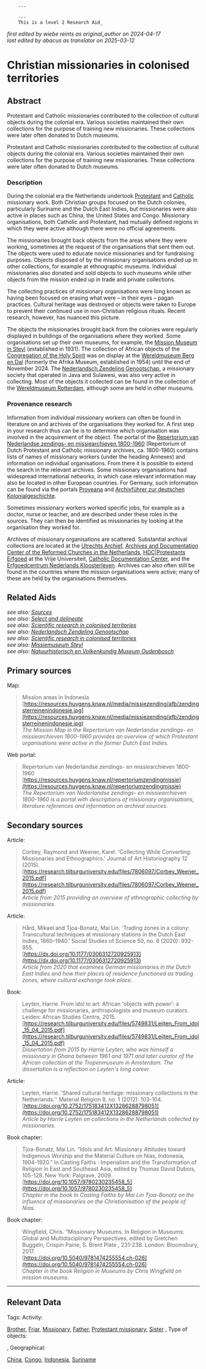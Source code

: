 
        ---
        
        ---
        This is a level 2 Research Aid_  
_first edited by wiebe reints as original_author on 2024-04-17_  
_last edited by abacus as translator on 2025-03-12_


# Christian missionaries in colonised territories


## Abstract

Protestant and Catholic missionaries contributed to the collection of cultural objects during the colonial era. Various societies maintained their own collections for the purpose of training new missionaries. These collections were later often donated to Dutch museums.

Protestant and Catholic missionaries contributed to the collection of cultural objects during the colonial era. Various societies maintained their own collections for the purpose of training new missionaries. These collections were later often donated to Dutch museums.

### Description

During the colonial era the Netherlands undertook [Protestant](https://data.indischherinneringscentrum.nl/ied/104099) and [Catholic](https://hdl.handle.net/20.500.11840/termmaster25128) missionary work. Both Christian groups focused on the Dutch colonies, particularly Suriname and the Dutch East Indies, but missionaries were also active in places such as China, the United States and Congo. Missionary organisations, both Catholic and Protestant, had mutually defined regions in which they were active although there were no official agreements. 

The missionaries brought back objects from the areas where they were working, sometimes at the request of the organisations that sent them out. The objects were used to educate novice missionaries and for fundraising purposes. Objects disposed of by the missionary organisations ended up in other collections, for example at ethnographic museums. Individual missionaries also donated and sold objects to such museums while other objects from the mission ended up in trade and private collections. 

The collecting practices of missionary organisations were long known as having  been focused on erasing what were – in their eyes – pagan practices. Cultural heritage was destroyed or objects were taken to Europe to prevent their continued use in non-Christian religious rituals. Recent research, however, has nuanced this picture.

The objects the missionaries brought back from the colonies were regularly displayed in buildings of the organisations where they worked. Some organisations set up their own museums, for example, the [Mission Museum in Steyl](https://app.colonialcollections.nl/en/research-guide/https%3A%2F%2Fn2t%252Enet%2Fark%3A%2F27023%2Fd2c658fef273decf748b392ab053f046) (established in 1931). The collection of African objects of the [Congregation of the Holy Spirit](https://www.wikidata.org/entity/Q687562) was on display at the [Wereldmuseum Berg en Dal](https://www.wikidata.org/entity/Q2470853) (formerly the Afrika Museum, established in 1954) until the end of November 2024. The [Nederlandsch Zendeling Genootschap](https://www.wikidata.org/entity/Q1946670), a missionary society that operated in Java and Sulawesi, was also very active in collecting. Most of the objects it collected can be found in the collection of the [Wereldmuseum Rotterdam](https://www.wikidata.org/entity/Q2042754), although some are held in other museums.

### Provenance research

Information from individual missionary workers can often be found in literature on and archives of the organisations they worked for. A first step in your research thus can be is to determine which organisation was involved in the acquirement of the object. The portal of the [Repertorium van Nederlandse zendings- en missiearchieven 1800-1960](https://resources.huygens.knaw.nl/repertoriumzendingmissie/index_html_en) (Repertorium of Dutch Protestant and Catholic missionary archives, ca. 1800-1960) contains lists of names of missionary workers (under the heading Annexes) and information on individual organisations. From there it is possible to extend the search in the relevant archives. Some missionary organisations had widespread international networks, in which case relevant information may also be located in other European countries. For Germany, such information can be found via the portals [Proveana](https://www.proveana.de/en/start) and [Archivführer zur deutschen Kolonialgeschichte](https://archivfuehrer-kolonialzeit.de).

Sometimes missionary workers worked specific jobs, for example as a doctor, nurse or teacher, and are described under these roles in the sources. They can then be identified as missionaries by looking at the organisation they worked for.

Archives of missionary organisations are scattered. Substantial archival collections are located at the [Utrechts Archief](https://hetutrechtsarchief.nl/), [Archives and Documentation Center of the Reformed Churches in the Netherlands](https://adckampen.nl/), [HDC|Protestants Erfgoed](https://vu.nl/nl/over-de-vu/diensten/universiteitsbibliotheek/meer-over/collectie-hdc-protestants-erfgoed) at the Vrije Universiteit, [Catholic Documentation Center](https://www.ru.nl/kdc/), and the [Erfgoedcentrum Nederlands Kloosterleven](https://erfgoedkloosterleven.nl/). Archives can also often still be found in the countries where the mission organisations were active; many of these are held by the organisations themselves.


## Related Aids

_see also: [Sources](niveau1/English/Sources_20240501.yml)_  
_see also: [Select and delineate](niveau1/English/SelectAndDelineate_20240425.yml)_  
_see also: [Scientific research in colonised territories](niveau2/English/Science_20240821.yml)_  
_see also: [Nederlandsch Zendeling Genootschap](niveau3/English/NZG_20240508.yml)_  
_see also: [Scientific research in colonised territories](niveau2/English/Science_20240821.yml)_  
_see also: [Missiemuseum Steyl](niveau3/English/MissiemuseumSteyl_20241021.yml)_  
_see also: [Natuurhistorisch en Volkenkundig Museum Oudenbosch](published/niveau3/English/MOudenbosch_20250603.yml)_  

## Primary sources

Map:
  > Mission areas in Indonesia  
> [https://resources.huygens.knaw.nl/media/missiezending/afb/zendingsterreinenindonesie.jpg](https://resources.huygens.knaw.nl/media/missiezending/afb/zendingsterreinenindonesie.jpg)  
> _The Mission Map in the Repertorium van Nederlandse zendings- en missiearchieven 1800-1960 provides an overview of which Protestant organisations were active in the former Dutch East Indies._  

Web portal:
  > Repertorium van Nederlandse zendings- en missiearchieven 1800-1960  
> [https://resources.huygens.knaw.nl/repertoriumzendingmissie](https://resources.huygens.knaw.nl/repertoriumzendingmissie)  
> _The Repertorium van Nederlandse zendings- en missiearchieven 1800-1960 is a portal with descriptions of missionary organisations, literature references and information on archival sources._  

## Secondary sources

Article:
  > Corbey, Raymond and Weener, Karel. 'Collecting While Converting: Missionaries and Ethnographics.' Journal of Art Historiography 12 (2015).  
> [https://research.tilburguniversity.edu/files/7806097/Corbey_Weener_2015.pdf](https://research.tilburguniversity.edu/files/7806097/Corbey_Weener_2015.pdf)  
> _Article from 2015 providing an overview of ethnographic collecting by missionaries._  

Article:
  > Hård, Mikael and Tjoa-Bonatz, Mai Lin. 'Trading zones in a colony: Transcultural techniques at missionary stations in the Dutch East Indies, 1860–1940.' Social Studies of Science 50, no. 6 (2020): 932-955.  
> [https://dx.doi.org/10.1177/0306312720925913](https://dx.doi.org/10.1177/0306312720925913)  
> _Article from 2020 that examines German missionaries in the Dutch East Indies and how their places of residence functioned as trading zones, where cultural exchange took place._  

Book:
  > Leyten, Harrie. From idol to art: African 'objects with power': a challenge for missionaries, anthropologists and museum curators. Leiden: African Studies Centre, 2015.  
> [https://research.tilburguniversity.edu/files/5749831/Leijten_From_idol_15_04_2015.pdf](https://research.tilburguniversity.edu/files/5749831/Leijten_From_idol_15_04_2015.pdf)  
> _Dissertation from 2015 by Harrie Leyten, who was himself a missionary in Ghana between 1961 and 1971 and later curator of the African collection at the Tropenmuseum in Amsterdam. The dissertation is a reflection on Leyten's long career._  

Article:
  > Leyten, Harrie. 'Shared cultural heritage: missionary collections in the Netherlands.'' Material Religion 8, no. 1 (2012): 103-104.  
> [https://doi.org/10.2752/175183412X13286288798051](https://doi.org/10.2752/175183412X13286288798051)  
> _Article by Harrie Leyten on collections in the Netherlands collected by missionaries._  

Book chapter:
  > Tjoa-Bonatz, Mai Lin. “Idols and Art: Missionary Attitudes toward Indigenous Worship and the Material Culture on Nias, Indonesia, 1904-1920.” In Casting Faiths : Imperialism and the Transformation of Religion in East and Southeast Asia, edited by Thomas David Dubois, 105-128. New York: Palgrave, 2009.  
> [https://doi.org/10.1057/9780230235458_5](https://doi.org/10.1057/9780230235458_5)  
> _Chapter in the book In Casting Faiths by Mai Lin Tjoa-Bonatz on the influence of missionaries on the Christianisation of the people of Nias._  

Book chapter:
  > Wingfield, Chris. “Missionary Museums. In Religion in Museums: Global and Multidisciplinary Perspectives, edited by Gretchen Buggeln, Crispin Paine, S. Brent Plate , 231-238. London: Bloomsbury, 2017.  
> [https://doi.org/10.5040/9781474255554.ch-026](https://doi.org/10.5040/9781474255554.ch-026)  
> _Chapter in the book Religion in Museums by Chris Wingfield on mission museums._  



---
## Relevant Data 
Tags:
  Activity:
  
[Brother](http://www.wikidata.org/entity/Q16824629), [Friar](http://vocab.getty.edu/aat/300266789), [Missionary](http://www.wikidata.org/entity/Q219477), [Father](http://www.wikidata.org/entity/Q435940), [Protestant missionary](http://www.wikidata.org/entity/Q20746152), [Sister](https://www.wikidata.org/entity/Q191808)
,
  Type of objects:
  

,
  Geographical:
  
[China](https://sws.geonames.org/1814991), [Congo](https://sws.geonames.org/203312), [Indonesia](https://sws.geonames.org/1643084), [Suriname](https://sws.geonames.org/3382998)

        